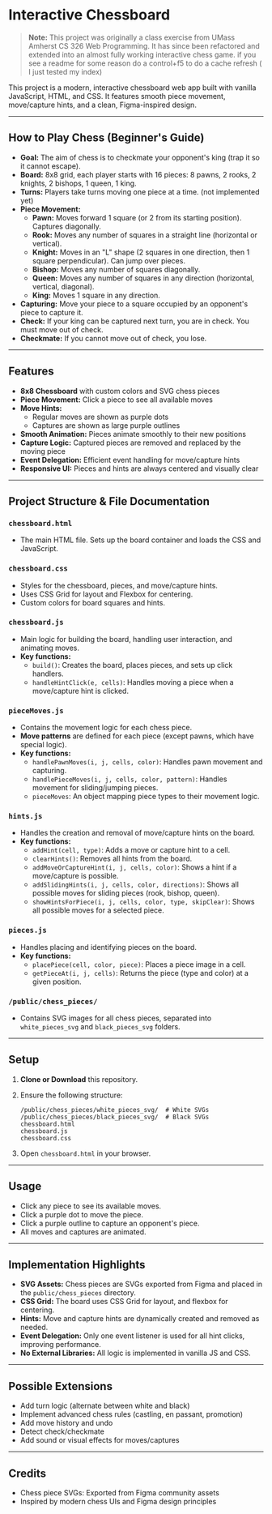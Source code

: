 # Interactive Chessboard

> **Note:** This project was originally a class exercise from UMass Amherst CS 326 Web Programming. It has since been refactored and extended into an almost fully working interactive chess game.
> if you see a readme for some reason do a control+f5 to do a cache refresh ( I just tested my index)

This project is a modern, interactive chessboard web app built with vanilla JavaScript, HTML, and CSS. It features smooth piece movement, move/capture hints, and a clean, Figma-inspired design.

---

## How to Play Chess (Beginner's Guide)

- **Goal:** The aim of chess is to checkmate your opponent's king (trap it so it cannot escape).
- **Board:** 8x8 grid, each player starts with 16 pieces: 8 pawns, 2 rooks, 2 knights, 2 bishops, 1 queen, 1 king.
- **Turns:** Players take turns moving one piece at a time. (not implemented yet)
- **Piece Movement:**
  - **Pawn:** Moves forward 1 square (or 2 from its starting position). Captures diagonally.
  - **Rook:** Moves any number of squares in a straight line (horizontal or vertical).
  - **Knight:** Moves in an "L" shape (2 squares in one direction, then 1 square perpendicular). Can jump over pieces.
  - **Bishop:** Moves any number of squares diagonally.
  - **Queen:** Moves any number of squares in any direction (horizontal, vertical, diagonal).
  - **King:** Moves 1 square in any direction.
- **Capturing:** Move your piece to a square occupied by an opponent's piece to capture it.
- **Check:** If your king can be captured next turn, you are in check. You must move out of check.
- **Checkmate:** If you cannot move out of check, you lose.

---

## Features

- **8x8 Chessboard** with custom colors and SVG chess pieces
- **Piece Movement:** Click a piece to see all available moves
- **Move Hints:**
  - Regular moves are shown as purple dots
  - Captures are shown as large purple outlines
- **Smooth Animation:** Pieces animate smoothly to their new positions
- **Capture Logic:** Captured pieces are removed and replaced by the moving piece
- **Event Delegation:** Efficient event handling for move/capture hints
- **Responsive UI:** Pieces and hints are always centered and visually clear

---

## Project Structure & File Documentation

### `chessboard.html`

- The main HTML file. Sets up the board container and loads the CSS and JavaScript.

### `chessboard.css`

- Styles for the chessboard, pieces, and move/capture hints.
- Uses CSS Grid for layout and Flexbox for centering.
- Custom colors for board squares and hints.

### `chessboard.js`

- Main logic for building the board, handling user interaction, and animating moves.
- **Key functions:**
  - `build()`: Creates the board, places pieces, and sets up click handlers.
  - `handleHintClick(e, cells)`: Handles moving a piece when a move/capture hint is clicked.

### `pieceMoves.js`

- Contains the movement logic for each chess piece.
- **Move patterns** are defined for each piece (except pawns, which have special logic).
- **Key functions:**
  - `handlePawnMoves(i, j, cells, color)`: Handles pawn movement and capturing.
  - `handlePieceMoves(i, j, cells, color, pattern)`: Handles movement for sliding/jumping pieces.
  - `pieceMoves`: An object mapping piece types to their movement logic.

### `hints.js`

- Handles the creation and removal of move/capture hints on the board.
- **Key functions:**
  - `addHint(cell, type)`: Adds a move or capture hint to a cell.
  - `clearHints()`: Removes all hints from the board.
  - `addMoveOrCaptureHint(i, j, cells, color)`: Shows a hint if a move/capture is possible.
  - `addSlidingHints(i, j, cells, color, directions)`: Shows all possible moves for sliding pieces (rook, bishop, queen).
  - `showHintsForPiece(i, j, cells, color, type, skipClear)`: Shows all possible moves for a selected piece.

### `pieces.js`

- Handles placing and identifying pieces on the board.
- **Key functions:**
  - `placePiece(cell, color, piece)`: Places a piece image in a cell.
  - `getPieceAt(i, j, cells)`: Returns the piece (type and color) at a given position.

### `/public/chess_pieces/`

- Contains SVG images for all chess pieces, separated into `white_pieces_svg` and `black_pieces_svg` folders.

---

## Setup

1. **Clone or Download** this repository.
2. Ensure the following structure:

   ```text
   /public/chess_pieces/white_pieces_svg/  # White SVGs
   /public/chess_pieces/black_pieces_svg/  # Black SVGs
   chessboard.html
   chessboard.js
   chessboard.css
   ```

3. Open `chessboard.html` in your browser.

---

## Usage

- Click any piece to see its available moves.
- Click a purple dot to move the piece.
- Click a purple outline to capture an opponent's piece.
- All moves and captures are animated.

---

## Implementation Highlights

- **SVG Assets:** Chess pieces are SVGs exported from Figma and placed in the `public/chess_pieces` directory.
- **CSS Grid:** The board uses CSS Grid for layout, and flexbox for centering.
- **Hints:** Move and capture hints are dynamically created and removed as needed.
- **Event Delegation:** Only one event listener is used for all hint clicks, improving performance.
- **No External Libraries:** All logic is implemented in vanilla JS and CSS.

---

## Possible Extensions

- Add turn logic (alternate between white and black)
- Implement advanced chess rules (castling, en passant, promotion)
- Add move history and undo
- Detect check/checkmate
- Add sound or visual effects for moves/captures

---

## Credits

- Chess piece SVGs: Exported from Figma community assets
- Inspired by modern chess UIs and Figma design principles
